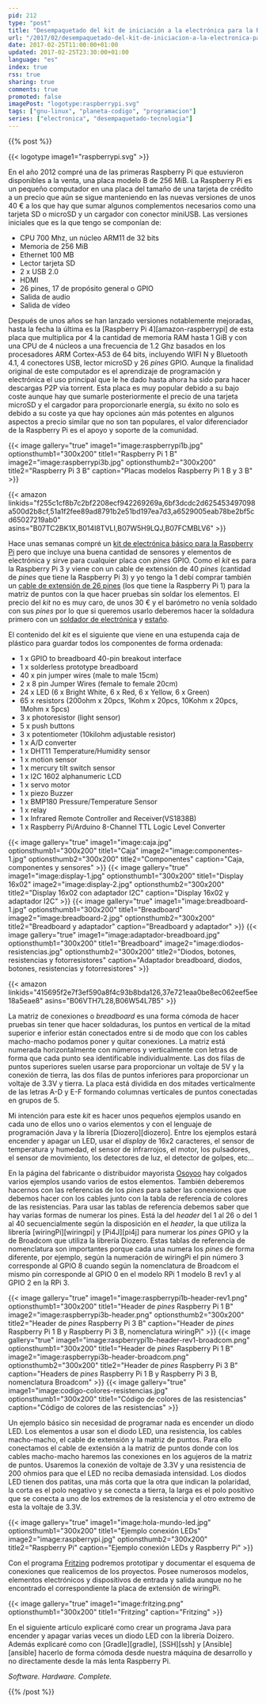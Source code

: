 ```yaml
---
pid: 212
type: "post"
title: "Desempaquetado del kit de iniciación a la electrónica para la Raspberry Pi"
url: "/2017/02/desempaquetado-del-kit-de-iniciacion-a-la-electronica-para-la-raspberry-pi/"
date: 2017-02-25T11:00:00+01:00
updated: 2017-02-25T23:30:00+01:00
language: "es"
index: true
rss: true
sharing: true
comments: true
promoted: false
imagePost: "logotype:raspberrypi.svg"
tags: ["gnu-linux", "planeta-codigo", "programacion"]
series: ["electronica", "desempaquetado-tecnologia"]
---
```


{{% post %}}

{{< logotype image1="raspberrypi.svg" >}}

En el año 2012 compré una de las primeras Raspberry Pi que estuvieron disponibles a la venta, una placa modelo B de 256 MiB. La Raspberry Pi es un pequeño computador en una placa del tamaño de una tarjeta de crédito a un precio que aún se sigue manteniendo en las nuevas versiones de unos 40 € a los que hay que sumar algunos complementos necesarios como una tarjeta SD o microSD y un cargador con conector miniUSB. Las versiones iniciales que es la que tengo se componían de:

* CPU 700 Mhz, un núcleo ARM11 de 32 bits
* Memoria de 256 MiB
* Ethernet 100 MB
* Lector tarjeta SD
* 2 x USB 2.0
* HDMI
* 26 pines, 17 de propósito general o GPIO
* Salida de audio
* Salida de vídeo

Después de unos años se han lanzado versiones notablemente mejoradas, hasta la fecha la última es la [Raspberry Pi 4][amazon-raspberrypi] de esta placa que multiplica por 4 la cantidad de memoria RAM hasta 1 GiB y con una CPU de 4 núcleos a una frecuencia de 1.2 Ghz basados en los procesadores ARM Cortex-A53 de 64 bits, incluyendo WIFI N y Bluetooth 4.1, 4 conectores USB, lector microSD y 26 _pines_ GPIO. Aunque la finalidad original de este computador es el aprendizaje de programación y electrónica el uso principal que le he dado hasta ahora ha sido para hacer descargas P2P via torrent. Esta placa es muy popular debido a su bajo coste aunque hay que sumarle posteriormente el precio de una tarjeta microSD y el cargador para proporcionarle energía, su éxito no solo es debido a su coste ya que hay opciones aún más potentes en algunos aspectos a precio similar que no son tan populares, el valor diferenciador de la Raspberry Pi es el apoyo y soporte de la comunidad.

{{< image
    gallery="true"
    image1="image:raspberrypi1b.jpg" optionsthumb1="300x200" title1="Raspberry Pi 1 B"
    image2="image:raspberrypi3b.jpg" optionsthumb2="300x200" title2="Raspberry Pi 3 B"
    caption="Placas modelos Raspberry Pi 1 B y 3 B" >}}

{{< amazon
    linkids="f255c1cf8b7c2bf2208ecf942269269a,6bf3dcdc2d625453497098a500d2b8cf,51a1f2fee89ad8791b2e51bd197ea7d3,a6529005eab78be2bf5cd65027219ab0"
    asins="B07TC2BK1X,B014I8TVLI,B07W5H9LQJ,B07FCMBLV6" >}}

Hace unas semanas compré un [kit de electrónica básico para la Raspberry Pi](https://amzn.to/30Fpsle) pero que incluye una buena cantidad de sensores y elementos de electrónica y sirve para cualquier placa con _pines_ GPIO. Como el _kit_ es para la Raspberry Pi 3 y viene con un cable de extensión de 40 _pines_ (cantidad de _pines_ que tiene la Raspberry Pi 3) y yo tengo la 1 debí comprar también un [cable de extensión de 26 pines](https://amzn.to/2lSYiDF) (los que tiene la Raspberry Pi 1) para la matriz de puntos con la que hacer pruebas sin soldar los elementos. El precio del _kit_ no es muy caro, de unos 30 € y el barómetro no venía soldado con sus _pines_ por lo que si queremos usarlo deberemos hacer la soldadura primero con un [soldador de electrónica](https://amzn.to/3fk9AsE) y [estaño](https://amzn.to/30FRYmQ).

El contenido del _kit_ es el siguiente que viene en una estupenda caja de plástico para guardar todos los componentes de forma ordenada:

* 1 x GPIO to breadboard 40-pin breakout interface
* 1 x solderless prototype breadboard
* 40 x pin jumper wires (male to male 15cm)
* 2 x 8 pin Jumper Wires (female to female 20cm)
* 24 x LED (6 x Bright White, 6 x Red, 6 x Yellow, 6 x Green)
* 65 x resistors (200ohm x 20pcs, 1Kohm x 20pcs, 10Kohm x 20pcs, 1Mohm x 5pcs)
* 3 x photoresistor (light sensor)
* 5 x push buttons
* 3 x potentiometer (10kilohm adjustable resistor)
* 1 x A/D converter
* 1 x DHT11 Temperature/Humidity sensor
* 1 x motion sensor
* 1 x mercury tilt switch sensor
* 1 x I2C 1602 alphanumeric LCD
*	1 x servo motor
* 1 x piezo Buzzer
* 1 x BMP180 Pressure/Temperature Sensor
* 1 x relay
* 1 x Infrared Remote Controller and Receiver(VS1838B)
* 1 x Raspberry Pi/Arduino 8-Channel TTL Logic Level Converter

{{< image
    gallery="true"
    image1="image:caja.jpg" optionsthumb1="300x200" title1="Caja"
    image2="image:componentes-1.jpg" optionsthumb2="300x200" title2="Componentes"
    caption="Caja, componentes y sensores" >}}
{{< image
    gallery="true"
    image1="image:display-1.jpg" optionsthumb1="300x200" title1="Display 16x02"
    image2="image:display-2.jpg" optionsthumb2="300x200" title2="Display 16x02 con adaptador I2C"
    caption="Display 16x02 y adaptador I2C" >}}
{{< image
    gallery="true"
    image1="image:breadboard-1.jpg" optionsthumb1="300x200" title1="Breadboard"
    image2="image:breadboard-2.jpg" optionsthumb2="300x200" title2="Breadboard y adaptador"
    caption="Breadboard y adaptador" >}}
{{< image
    gallery="true"
    image1="image:adaptador-breadboard.jpg" optionsthumb1="300x200" title1="Breadboard"
    image2="image:diodos-resistencias.jpg" optionsthumb2="300x200" title2="Diodos, botones, resistencias y fotorresistores"
    caption="Adaptador breadboard, diodos, botones, resistencias y fotorresistores" >}}

{{< amazon
    linkids="415695f2e7f3ef590a8f4c93b8bda126,37e721eaa0be8ec062eef5ee18a5eae8"
    asins="B06VTH7L28,B06W54L7B5" >}}

La matriz de conexiones o _breadboard_ es una forma cómoda de hacer pruebas sin tener que hacer soldaduras, los puntos en vertical de la mitad superior e inferior están conectados entre si de modo que con los cables macho-macho podamos poner y quitar conexiones. La matriz está numerada horizontalmente con números y verticalmente con letras de forma que cada punto sea identificable individualmente. Las dos filas de puntos superiores suelen usarse para proporcionar un voltaje de 5V y la conexión de tierra, las dos filas de puntos inferiores para proporcionar un voltaje de 3.3V y tierra. La placa está dividida en dos mitades verticalmente de las letras A-D y E-F formando columnas verticales de puntos conectadas en grupos de 5.

Mi intención para este _kit_ es hacer unos pequeños ejemplos usando en cada uno de ellos uno o varios elementos y con el lenguaje de programación Java y la librería [Diozero][diozero]. Entre los ejemplos estará encender y apagar un LED, usar el _display_ de 16x2 caracteres, el sensor de temperatura y humedad, el sensor de infrarrojos, el motor, los pulsadores, el sensor de movimiento, los detectores de luz, el detector de golpes, etc...

En la página del fabricante o distribuidor mayorista [Osoyoo](http://osoyoo.com/) hay colgados varios ejemplos usando varios de estos elementos. También deberemos hacernos con las referencias de los _pines_ para saber las conexiones que debemos hacer con los cables junto con la tabla de referencia de colores de las resistencias. Para usar las tablas de referencia debemos saber que hay varias formas de numerar los pines. Está la del _header_ del 1 al 26 o del 1 al 40 secuencialmente según la disposición en el _header_, la que utiliza la librería [wiringPi][wiringpi] y [Pi4J][pi4j] para numerar los _pines_ GPIO y la de Broadcom que utiliza la librería Diozero. Estas tablas de referencia de nomenclatura son importantes porque cada una numera los _pines_ de forma diferente, por ejemplo, según la numeración de wiringPi el pin número 3 corresponde al GPIO 8 cuando según la nomenclatura de Broadcom el mismo pin corresponde al GPIO 0 en el modelo RPi 1 modelo B rev1 y al GPIO 2 en la RPi 3.

{{< image
    gallery="true"
    image1="image:raspberrypi1b-header-rev1.png" optionsthumb1="300x200" title1="Header de _pines_ Raspberry Pi 1 B"
    image2="image:raspberrypi3b-header.png" optionsthumb2="300x200" title2="Header de _pines_ Raspberry Pi 3 B"
    caption="Header de _pines_ Raspberry Pi 1 B y Raspberry Pi 3 B, nomenclatura wiringPi" >}}
{{< image
    gallery="true"
    image1="image:raspberrypi1b-header-rev1-broadcom.png" optionsthumb1="300x200" title1="Header de _pines_ Raspberry Pi 1 B"
    image2="image:raspberrypi3b-header-broadcom.png" optionsthumb2="300x200" title2="Header de _pines_ Raspberry Pi 3 B"
    caption="Headers de _pines_ Raspberry Pi 1 B y Raspberry Pi 3 B, nomenclatura Broadcom" >}}
{{< image
    gallery="true"
    image1="image:codigo-colores-resistencias.jpg" optionsthumb1="300x200" title1="Código de colores de las resistencias"
    caption="Código de colores de las resistencias" >}}

Un ejemplo básico sin necesidad de programar nada es encender un diodo LED. Los elementos a usar son el diodo LED, una resistencia, los cables macho-macho, el cable de extensión y la matriz de puntos. Para ello conectamos el cable de extensión a la matriz de puntos donde con los cables macho-macho haremos las conexiones en los agujeros de la matriz de puntos. Usaremos la conexión de voltaje de 3.3V y una resistencia de 200 ohmios para que el LED no reciba demasiada intensidad. Los diodos LED tienen dos patitas, una más corta que la otra que indican la polaridad, la corta es el polo negativo y se conecta a tierra, la larga es el polo positivo que se conecta a uno de los extremos de la resistencia y el otro extremo de esta la voltaje de 3.3V.

{{< image
    gallery="true"
    image1="image:hola-mundo-led.jpg" optionsthumb1="300x200" title1="Ejemplo conexión LEDs"
    image2="image:raspberrypi.jpg" optionsthumb2="300x200" title2="Raspberry Pi"
    caption="Ejemplo conexión LEDs y Raspberry Pi" >}}

Con el programa [Fritzing](http://fritzing.org/home/) podremos prototipar y documentar el esquema de  conexiones que realicemos de los proyectos. Posee numerosos modelos, elementos electrónicos y dispositivos de entrada y salida aunque no he encontrado el correspondiente la placa de extensión de wiringPi.

{{< image
    gallery="true"
    image1="image:fritzing.png" optionsthumb1="300x200" title1="Fritzing"
    caption="Fritzing" >}}

En el siguiente artículo explicaré como crear un programa Java para encender y apagar varias veces un diodo LED con la librería Doizero. Además explicaré como con [Gradle][gradle], [SSH][ssh] y [Ansible][ansible] hacerlo de forma cómoda desde nuestra máquina de desarrollo y no directamente desde la más lenta Raspberry Pi.

_Software. Hardware. Complete._

{{% /post %}}
